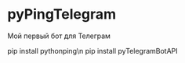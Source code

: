 # pyPingTelegram
Мой первый бот для Телеграм

pip install pythonping\n
pip install pyTelegramBotAPI
